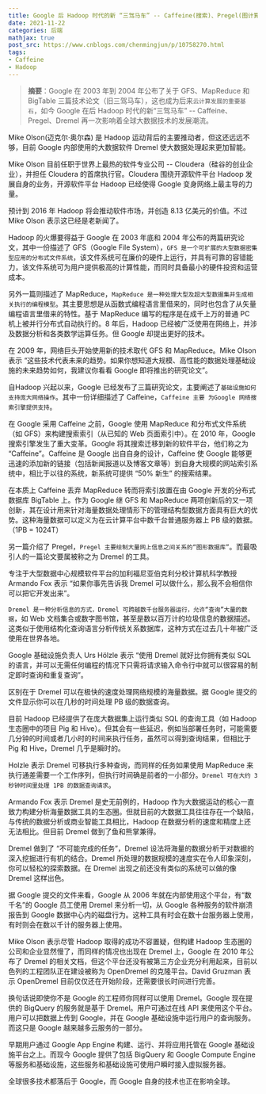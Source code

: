 ```yaml
---
title: Google 后 Hadoop 时代的新 “三驾马车” -- Caffeine(搜索)、Pregel(图计算)、Dremel(查询)
date: 2021-11-22
categories: 后端
mathjax: true
post_src: https://www.cnblogs.com/chenmingjun/p/10758270.html
tags:
- Caffeine
- Hadoop
---
```


> **摘要**：Google 在 2003 年到 2004 年公布了关于 GFS、MapReduce 和 BigTable 三篇技术论文（旧三驾马车），这也成为后来`云计算发展的重要基石`，如今 Google 在后 Hadoop 时代的新“三驾马车” -- Caffeine、Pregel、Dremel 再一次影响着全球大数据技术的发展潮流。

Mike Olson(迈克尔·奥尔森) 是 Hadoop 运动背后的主要推动者，但这还远远不够，目前 Google 内部使用的大数据软件 Dremel 使大数据处理起来更加智能。

Mike Olson 目前任职于世界上最热的软件专业公司 -- Cloudera（硅谷的创业企业），并担任 Cloudera 的首席执行官。Cloudera 围绕开源软件平台 Hadoop 发展自身的业务，开源软件平台 Hadoop 已经使得 Google 变身网络上最主导的力量。

预计到 2016 年 Hadoop 将会推动软件市场，并创造 8.13 亿美元的价值。不过 Mike Olson 表示这已经是老新闻了。

Hadoop 的火爆要得益于 Google 在 2003 年底和 2004 年公布的两篇研究论文，其中一份描述了 GFS（Google File System），`GFS 是一个可扩展的大型数据密集型应用的分布式文件系统`，该文件系统可在廉价的硬件上运行，并具有可靠的容错能力，该文件系统可为用户提供极高的计算性能，而同时具备最小的硬件投资和运营成本。

另外一篇则描述了 MapReduce，`MapReduce 是一种处理大型及超大型数据集并生成相关执行的编程模型`。其主要思想是从函数式编程语言里借来的，同时也包含了从矢量编程语言里借来的特性。基于 MapReduce 编写的程序是在成千上万的普通 PC 机上被并行分布式自动执行的。8 年后，Hadoop 已经被广泛使用在网络上，并涉及数据分析和各类数学运算任务。但 Google 却提出更好的技术。

在 2009 年，网络巨头开始使用新的技术取代 GFS 和 MapReduce。Mike Olson 表示 “这些技术代表未来的趋势。如果你想知道大规模、高性能的数据处理基础设施的未来趋势如何，我建议你看看 Google 即将推出的研究论文”。

自Hadoop 兴起以来，Google 已经发布了三篇研究论文，主要阐述了`基础设施如何支持庞大网络操作`。其中一份详细描述了 Caffeine，`Caffeine 主要 为Google 网络搜索引擎提供支持`。

在 Google 采用 Caffeine 之前，Google 使用 MapReduce 和分布式文件系统（如 GFS）来构建搜索索引（从已知的 Web 页面索引中）。在 2010 年，Google 搜索引擎发生了重大变革。Google 将其搜索迁移到新的软件平台，他们称之为 “Caffeine”。Caffeine 是 Google 出自自身的设计，Caffeine 使 Google 能够更迅速的添加新的链接（包括新闻报道以及博客文章等）到自身大规模的网站索引系统中，相比于以往的系统，新系统可提供 “50% 新生” 的搜索结果。

在本质上 Caffeine 丢弃 MapReduce 转而将索引放置在由 Google 开发的分布式数据库 BigTable 上。作为 Google 继 GFS 和 MapReduce 两项创新后的又一项创新，其在设计用来针对海量数据处理情形下的管理结构型数据方面具有巨大的优势。这种海量数据可以定义为在云计算平台中数千台普通服务器上 PB 级的数据。（1PB = 1024T）

另一篇介绍了 Pregel，`Pregel 主要绘制大量网上信息之间关系的“图形数据库”`。而最吸引人的一篇论文要属被称之为 Dremel 的工具。

专注于大型数据中心规模软件平台的加利福尼亚伯克利分校计算机科学教授 Armando Fox 表示 “如果你事先告诉我 Dremel 可以做什么，那么我不会相信你可以把它开发出来”。

`Dremel 是一种分析信息的方式，Dremel 可跨越数千台服务器运行，允许“查询”大量的数据`，如 Web 文档集合或数字图书馆，甚至是数以百万计的垃圾信息的数据描述。这类似于使用结构化查询语言分析传统关系数据库，这种方式在过去几十年被广泛使用在世界各地。

Google 基础设施负责人 Urs Hölzle 表示 “使用 Dremel 就好比你拥有类似 SQL 的语言，并可以无需任何编程的情况下只需将请求输入命令行中就可以很容易的制定即时查询和重复查询”。

区别在于 Dremel 可以在极快的速度处理网络规模的海量数据。据 Google 提交的文件显示你可以在几秒的时间处理 PB 级的数据查询。

目前 Hadoop 已经提供了在庞大数据集上运行类似 SQL 的查询工具（如 Hadoop 生态圈中的项目 Pig 和 Hive）。但其会有一些延迟，例如当部署任务时，可能需要几分钟的时间或者几小时的时间来执行任务，虽然可以得到查询结果，但相比于 Pig 和 Hive，Dremel 几乎是瞬时的。

Holzle 表示 Dremel 可移执行多种查询，而同样的任务如果使用 MapReduce 来执行通差需要一个工作序列，但执行时间确是前者的一小部分。`Dremel 可在大约 3 秒钟时间里处理 1PB 的数据查询请求`。

Armando Fox 表示 Dremel 是史无前例的，Hadoop 作为大数据运动的核心一直致力构建分析海量数据工具的生态圈。但就目前的大数据工具往往存在一个缺陷，与传统的数据分析或商业智能工具相比，Hadoop 在数据分析的速度和精度上还无法相比。但目前 Dremel 做到了鱼和熊掌兼得。

Dremel 做到了 “不可能完成的任务”，Dremel 设法将海量的数据分析于对数据的深入挖掘进行有机的结合。Dremel 所处理的数据规模的速度实在令人印象深刻，你可以轻松的探索数据。在 Dremel 出现之前还没有类似的系统可以做的像 Dremel 这样出色。

据 Google 提交的文件来看，Google 从 2006 年就在内部使用这个平台，有“数千名”的 Google 员工使用 Dremel 来分析一切，从 Google 各种服务的软件崩溃报告到 Google 数据中心内的磁盘行为。这种工具有时会在数十台服务器上使用，有时则会在数以千计的服务器上使用。

Mike Olson 表示尽管 Hadoop 取得的成功不容置疑，但构建 Hadoop 生态圈的公司和企业显然慢了，而同样的情况也出现在 Dremel 上，Google 在 2010 年公布了 Dremel 的相关文档，但这个平台还没有被第三方企业充分利用起来，目前以色列的工程团队正在建设被称为 OpenDremel 的克隆平台。David Gruzman 表示 OpenDremel 目前仅仅还在开始阶段，还需要很长时间进行完善。

换句话说即使你不是 Google 的工程师你同样可以使用 Dremel。Google 现在提供的 BigQuery 的服务就是基于 Dremel。用户可通过在线 API 来使用这个平台。用户可以把数据上传到 Google，并在 Google 基础设施中运行用户的查询服务。而这只是 Google 越来越多云服务的一部分。

早期用户通过 Google App Engine 构建、运行、并将应用托管在 Google 基础设施平台之上。而现今 Google 提供了包括 BigQuery 和 Google Compute Engine 等服务和基础设施，这些服务和基础设施可使用户瞬时接入虚拟服务器。

全球很多技术都落后于 Google，而 Google 自身的技术也正在影响全球。
